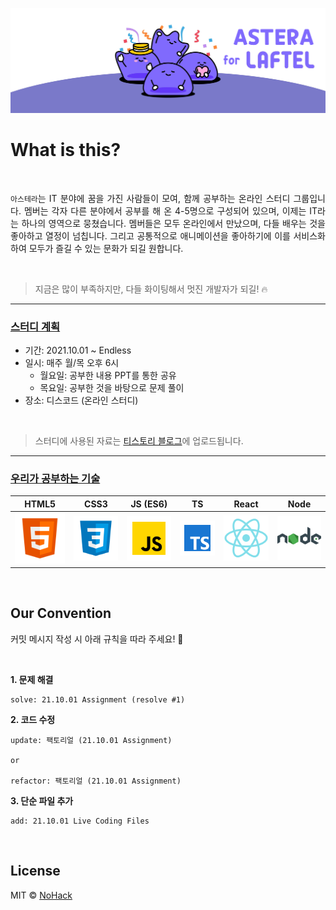 ![Astera Online Study](./images/intro.jpg)

# What is this?

<br>

<p align="justify">
<code>아스테라</code>는 IT 분야에 꿈을 가진 사람들이 모여, 함께 공부하는 온라인 스터디 그룹입니다. 멤버는 각자 다른 분야에서 공부를 해 온 4-5명으로 구성되어 있으며, 이제는 IT라는 하나의 영역으로 뭉쳤습니다. 멤버들은 모두 온라인에서 만났으며, 다들 배우는 것을 좋아하고 열정이 넘칩니다. 그리고 공통적으로 애니메이션을 좋아하기에 이를 서비스화 하여 모두가 즐길 수 있는 문화가 되길 원합니다.
</p>
<br>

> 지금은 많이 부족하지만, 다들 화이팅해서 멋진 개발자가 되길! 🔥

---

### [스터디 계획](#)

- 기간: 2021.10.01 ~ Endless
- 일시: 매주 월/목 오후 6시
  - 월요일: 공부한 내용 PPT를 통한 공유
  - 목요일: 공부한 것을 바탕으로 문제 풀이
- 장소: 디스코드 (온라인 스터디)

<br>

> 스터디에 사용된 자료는 [티스토리 블로그](https://nohack.tistory.com)에 업로드됩니다.

---

### [우리가 공부하는 기술](#)

|  HTML5  |  CSS3  |   JS (ES6)    |      TS       |  React   |  Node   |
| :-----: | :----: | :-----------: | :-----------: | :------: | :-----: |
| ![html] | ![css] | ![javascript] | ![typescript] | ![react] | ![node] |

<br>

## Our Convention

커밋 메시지 작성 시 아래 규칙을 따라 주세요! 👏

<br>

**1. 문제 해결**

```
solve: 21.10.01 Assignment (resolve #1)
```

**2. 코드 수정**

```
update: 팩토리얼 (21.10.01 Assignment)

or

refactor: 팩토리얼 (21.10.01 Assignment)
```

**3. 단순 파일 추가**

```
add: 21.10.01 Live Coding Files
```

<br>

## License

MIT &copy; [NoHack](mailto:https://lbjp114@gmail.com)

<!-- References -->

[html]: ./images/stacks/html.svg
[css]: ./images/stacks/css.svg
[javascript]: ./images/stacks/javascript.svg
[typescript]: ./images/stacks/typescript.svg
[node]: ./images/stacks/node.svg
[react]: ./images/stacks/react.svg
[react-native]: ./images/stacks/react-native.svg
[nextjs]: ./images/stacks/nextjs.svg
[notion]: ./images/stacks/notion.svg
[figma]: ./images/stacks/figma.svg
